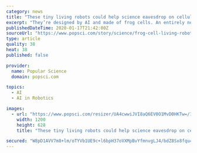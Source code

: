 ```yaml
---
category: news
title: "These tiny living robots could help science eavesdrop on cellular gossip"
excerpt: "They’re designed by AI and made of frog cells. An entirely new being is swimming into the annals of science—a living robot designed by artificial intelligence. In a paper published earlier this week, computer scientists from the University of Vermont and biophysicists at Tufts University describe using AI to design a totally new organism ..."
publishedDateTime: 2020-01-17T21:42:00Z
sourceUrl: "https://www.popsci.com/story/science/frog-cell-living-robot/"
type: article
quality: 38
heat: 38
published: false

provider:
  name: Popular Science
  domain: popsci.com

topics:
  - AI
  - AI in Robotics

images:
  - url: "https://www.popsci.com/resizer/UA4cwwiJVI8aQ6EV0O1MvD0HKTw=/1200x628/smart/arc-anglerfish-arc2-prod-bonnier.s3.amazonaws.com/public/2UEZBP6WTVFPVGNAC376SDURWQ.jpg"
    width: 1200
    height: 628
    title: "These tiny living robots could help science eavesdrop on cellular gossip"

secured: "W8pD1AVV7m8+lm/oTYVb1UE9c+l6bpH37oVXMpBvYfmnvgLJ4/bdZ8Sx8fqu4ecX6Hy1Xi7I8wvKH7waIog1qL4qbnkrNix+SEn5vmgSCffXR3snkUGJGS6nYSJswVeQD/MJjcShDRrOVA3m7BGJVlAEXnJgjQS1FxBnkmhMdn7OdjVt/1p1GmvbgDyRpxJD4R7j/Jobsr/Qf2itihDLaOEgQiPUYKPQL0P1JW8DVzbqP4SXTs0F0CEM0WAlMPgXsP1elIoZnU8W9MW4V0iqhnKI8BT34J5ds/Ind5dKWGA=;WxnD/POv67MoSZeysS/Klg=="
---
```



